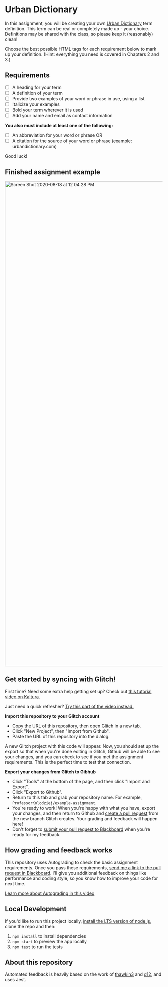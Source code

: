 # Urban Dictionary

In this assignment, you will be creating your own [Urban Dictionary](https://www.urbandictionary.com/) term definition. This term can be real or completely made up - your choice. Definitions may be shared with the class, so please keep it (reasonably) clean!

Choose the best possible HTML tags for each requirement below to mark up your definition. (Hint: everything you need is covered in Chapters 2 and 3.)

## Requirements

- [ ] A heading for your term
- [ ] A definition of your term
- [ ] Provide two examples of your word or phrase in use, using a list
- [ ] Italicize your examples
- [ ] Bold your term wherever it is used
- [ ] Add your name and email as contact information

**You also must include at least one of the following:**

- [ ] An abbreviation for your word or phrase OR
- [ ] A citation for the source of your word or phrase (example: urbandictionary.com)

Good luck!

## Finished assignment example

<img width="1552" alt="Screen Shot 2020-08-18 at 12 04 28 PM" src="https://user-images.githubusercontent.com/1828613/90537199-06236080-e14b-11ea-9eb7-a679ff061e29.png">

## Get started by syncing with Glitch!

First time? Need some extra help getting set up? Check out [this tutorial video on Kaltura](https://mymedia.bu.edu/media/Put+it+All+TogetherA+Blackboard%2C+Github%2C+Glitch/1_66r1kz2n).

Just need a quick refresher? [Try this part of the video instead.](https://mymedia.bu.edu/media/Put+it+All+TogetherA+Blackboard%2C+Github%2C+Glitch/1_66r1kz2n?st=783)

**Import this repository to your Glitch account**
- Copy the URL of this repository, then open [Glitch](https://glitch.com/) in a new tab.
- Click "New Project", then "Import from Github".
- Paste the URL of this repository into the dialog.

A new Glitch project with this code will appear. Now, you should set up the export so that when you're done editing in Glitch, Github will be able to see your changes, and you can check to see if you met the assignment requirements. This is the perfect time to test that connection.

**Export your changes from Glitch to Gibhub**
- Click "Tools" at the bottom of the page, and then click "Import and Export".
- Click "Export to Github".
- Return to this tab and grab your repository name. For example, `ProfessorKolodziej/example-assignment`.
- You're ready to work! When you're happy with what you have, export your changes, and then return to Github and [create a pull request](https://mymedia.bu.edu/media/Put+it+All+TogetherA+Blackboard%2C+Github%2C+Glitch/1_66r1kz2n?st=640) from the new branch Glitch creates. Your grading and feedback will happen here!
- Don't forget to [submit your pull request to Blackboard](https://mymedia.bu.edu/media/Put+it+All+TogetherA+Blackboard%2C+Github%2C+Glitch/1_66r1kz2n?st=825) when you're ready for my feedback.

## How grading and feedback works

This repository uses Autograding to check the basic assignment requirements. Once you pass these requirements, [send me a link to the pull request in Blackboard](https://mymedia.bu.edu/media/Put+it+All+TogetherA+Blackboard%2C+Github%2C+Glitch/1_66r1kz2n?st=825). I'll give you additional feedback on things like performance and coding style, so you know how to improve your code for next time.

[Learn more about Autograding in this video](https://mymedia.bu.edu/media/Put+it+All+TogetherA+Blackboard%2C+Github%2C+Glitch/1_66r1kz2n?st=676)

## Local Development

If you'd like to run this project locally, [install the LTS version of node.js](https://www.npmjs.com/get-npm), clone the repo and then:

1. `npm install` to install dependencies
2. `npm start` to preview the app locally
3. `npm test` to run the tests

## About this repository

Automated feedback is heavily based on the work of [thawkin3](https://github.com/thawkin3/dom-testing-demo) and [d12](https://github.com/education/autograding-example-node), and uses Jest.